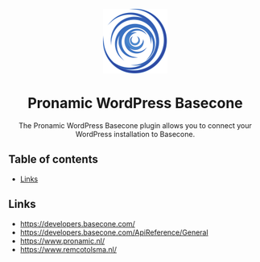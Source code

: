 <p align="center">
	<a href="https://github.com/pronamic/wp-basecone">
		<img src="logos/basecone-icon.svg" alt="Pronamic WordPress Basecone" width="128" height="128">
	</a>
</p>

<h1 align="center">Pronamic WordPress Basecone</h3>

<p align="center">
	The Pronamic WordPress Basecone plugin allows you to connect your WordPress installation to Basecone.
</p>

## Table of contents

- [Links](#links)

## Links

- https://developers.basecone.com/
- https://developers.basecone.com/ApiReference/General
- https://www.pronamic.nl/
- https://www.remcotolsma.nl/
